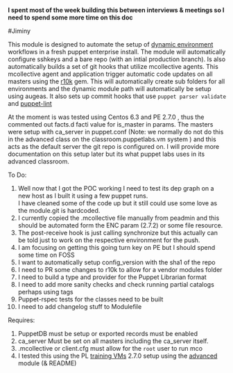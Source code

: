 __I spent most of the week building this between interviews & meetings so I need to spend some more time on this doc__

#Jiminy

This module is designed to automate the setup of [dynamic environment](https://puppetlabs.com/blog/git-workflow-and-puppet-environments/) workflows in a fresh puppet enterprise install. The module will automatically configure sshkeys
and a bare repo (with an intial production branch). Is also automatically builds a set of git hooks that utilize mcollective agents.
This mcollective agent and application trigger automatic code updates on all masters using the [r10k](https://github.com/adrienthebo/r10k) gem. This will automatically create
sub folders for all environments and the dynamic module path will automatically be setup using augeas. It also sets up commit hooks that use `puppet parser validate` and [puppet-lint](https://github.com/rodjek/puppet-lint)

At the moment is was tested using Centos 6.3 and PE 2.7.0 , thus the commented out facts.d facti value  for is_master in params.
The masters were setup with ca_server in puppet.conf (Note: we normally do not do this in the advanced class on the classroom.puppetlabs.vm system ) and this acts as the default server the git repo is configured on.
I will provide more documentation on this setup later but its what puppet labs uses in its advanced classroom.

To Do:  
1. Well now that I got the POC working I need to test its dep graph on a new host as I built it using a few puppet runs.  
I have cleaned some of the code up but it still could use some love as the module.git is hardcoded.  
2. I currently copied the .mcollective file manually from peadmin and this should be automated form the ENC param (2.7.2) or some file resource.  
3. The post-receive hook is just calling synchronize but this actually can be told just to work on the respective environment for the push.  
4. I am focusing on getting this going turn key on PE but I should spend some time on FOSS  
5. I want to automatically setup config_version with the sha1 of the repo  
6. I need to PR some changes to r10k to allow for a vendor modules folder  
7. I need to build a type and provider for the Puppet Librarian format  
8. I need to add more sanity checks and check running partial catalogs perhaps using tags  
9. Puppet-rspec tests for the classes need to be built
10. I need to add changelog stuff to Modulefile

Requires:  
1. PuppetDB must be setup or exported records must be enabled  
2. ca_server Must be set on all masters including the ca_server itself.  
3. .mcollective or client.cfg must allow for the `root` user to run mco  
4. I tested this using the PL [training VMs](http://downloads.puppetlabs.com/training/) 2.7.0 setup using the [advanced](http://forge.puppetlabs.com/zack/advanced) module (& README)  
